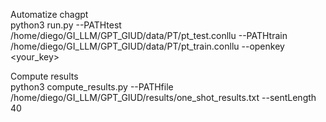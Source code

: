 Automatize chagpt<br>
python3 run.py --PATHtest /home/diego/GI_LLM/GPT_GIUD/data/PT/pt_test.conllu --PATHtrain /home/diego/GI_LLM/GPT_GIUD/data/PT/pt_train.conllu --openkey <your_key>

Compute results <br> python3 compute_results.py --PATHfile /home/diego/GI_LLM/GPT_GIUD/results/one_shot_results.txt --sentLength 40 
